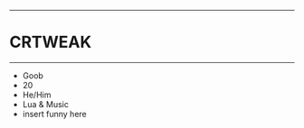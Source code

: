 -------
# CRTWEAK
-------
- Goob
- 20
- He/Him
- Lua & Music
- insert funny here

<!---
CRTweak/CRTweak is a ✨ special ✨ repository because its `README.md` (this file) appears on your GitHub profile.
You can click the Preview link to take a look at your changes.
--->
